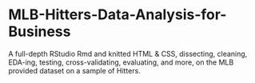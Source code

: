# MLB-Hitters-Data-Analysis-for-Business
A full-depth RStudio Rmd and knitted HTML &amp; CSS, dissecting, cleaning, EDA-ing, testing, cross-validating, evaluating, and more, on the MLB provided dataset on a sample of Hitters.
